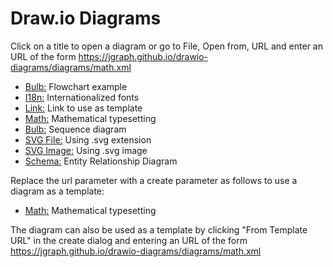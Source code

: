 # Draw.io Diagrams

Click on a title to open a diagram or go to File, Open from, URL and enter an URL of the form https://jgraph.github.io/drawio-diagrams/diagrams/math.xml

* <a href="https://www.draw.io/?url=https%3A%2F%2Fjgraph.github.io%2Fdrawio-diagrams%2Fdiagrams%2Fbulb.xml" target="_blank">Bulb:</a> Flowchart example
* <a href="https://www.draw.io/?url=https%3A%2F%2Fjgraph.github.io%2Fdrawio-diagrams%2Fdiagrams%2Fi18n.xml" target="_blank">I18n:</a> Internationalized fonts
* <a href="https://www.draw.io/?url=https%3A%2F%2Fjgraph.github.io%2Fdrawio-diagrams%2Fdiagrams%2Flink.xml" target="_blank">Link:</a> Link to use as template
* <a href="https://www.draw.io/?url=https%3A%2F%2Fjgraph.github.io%2Fdrawio-diagrams%2Fdiagrams%2Fmath.xml" target="_blank">Math:</a> Mathematical typesetting
* <a href="https://www.draw.io/?url=https%3A%2F%2Fjgraph.github.io%2Fdrawio-diagrams%2Fdiagrams%2Fsequence.xml" target="_blank">Bulb:</a> Sequence diagram
* <a href="https://www.draw.io/?url=https%3A%2F%2Fjgraph.github.io%2Fdrawio-diagrams%2Fdiagrams%2Fsvgfile.svg" target="_blank">SVG File:</a> Using .svg extension
* <a href="https://www.draw.io/?url=https%3A%2F%2Fjgraph.github.io%2Fdrawio-diagrams%2Fdiagrams%2Fsvgimage.xml" target="_blank">SVG Image:</a> Using .svg image
* <a href="https://www.draw.io/?url=https%3A%2F%2Fjgraph.github.io%2Fdrawio-diagrams%2Fdiagrams%2Fschema.xml" target="_blank">Schema:</a> Entity Relationship Diagram

Replace the url parameter with a create parameter as follows to use a diagram as a template:

* <a href="https://www.draw.io/?create=https%3A%2F%2Fjgraph.github.io%2Fdrawio-diagrams%2Fdiagrams%2Fmath.xml" target="_blank">Math:</a> Mathematical typesetting

The diagram can also be used as a template by clicking "From Template URL" in the create dialog and entering an URL of the form https://jgraph.github.io/drawio-diagrams/diagrams/math.xml
